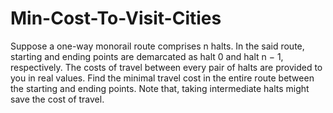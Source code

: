 # Min-Cost-To-Visit-Cities
Suppose a one-way monorail route comprises n halts. In the said route, starting and ending points
are demarcated as halt 0 and halt n − 1, respectively. The costs of travel between every pair of halts
are provided to you in real values. Find the minimal travel cost in the entire route between the
starting and ending points. Note that, taking intermediate halts might save the cost of travel.
